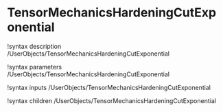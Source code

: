 <!-- MOOSE Documentation Stub: Remove this when content is added. -->

# TensorMechanicsHardeningCutExponential

!syntax description /UserObjects/TensorMechanicsHardeningCutExponential

!syntax parameters /UserObjects/TensorMechanicsHardeningCutExponential

!syntax inputs /UserObjects/TensorMechanicsHardeningCutExponential

!syntax children /UserObjects/TensorMechanicsHardeningCutExponential
